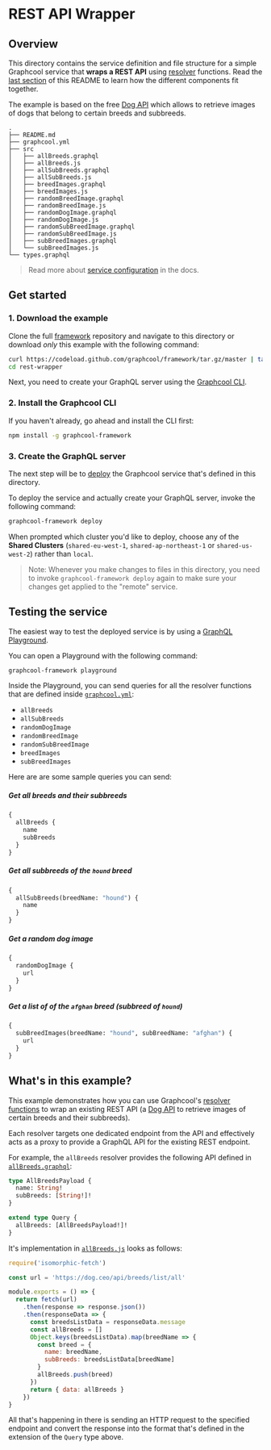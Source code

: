 # REST API Wrapper

## Overview

This directory contains the service definition and file structure for a simple Graphcool service that **wraps a REST API** using [resolver](https://blog.graph.cool/extend-your-graphcool-api-with-resolvers-ca0f0270bca7) functions. Read the [last section](#whats-in-this-example) of this README to learn how the different components fit together.

The example is based on the free [Dog API](https://dog.ceo/dog-api/) which allows to retrieve images of dogs that belong to certain breeds and subbreeds.

```
.
├── README.md
├── graphcool.yml
├── src
│   ├── allBreeds.graphql
│   ├── allBreeds.js
│   ├── allSubBreeds.graphql
│   ├── allSubBreeds.js
│   ├── breedImages.graphql
│   ├── breedImages.js
│   ├── randomBreedImage.graphql
│   ├── randomBreedImage.js
│   ├── randomDogImage.graphql
│   ├── randomDogImage.js
│   ├── randomSubBreedImage.graphql
│   ├── randomSubBreedImage.js
│   ├── subBreedImages.graphql
│   └── subBreedImages.js
└── types.graphql
```

> Read more about [service configuration](https://graph.cool/docs/reference/project-configuration/overview-opheidaix3) in the docs.

## Get started

### 1. Download the example

Clone the full [framework](https://github.com/graphcool/framework) repository and navigate to this directory or download _only_ this example with the following command:

```sh
curl https://codeload.github.com/graphcool/framework/tar.gz/master | tar -xz --strip=2 framework-master/examples/rest-wrapper
cd rest-wrapper
```

Next, you need to create your GraphQL server using the [Graphcool CLI](https://graph.cool/docs/reference/graphcool-cli/overview-zboghez5go).

### 2. Install the Graphcool CLI

If you haven't already, go ahead and install the CLI first:

```sh
npm install -g graphcool-framework
```

### 3. Create the GraphQL server

The next step will be to [deploy](https://graph.cool/docs/reference/graphcool-cli/commands-aiteerae6l#graphcool-deploy) the Graphcool service that's defined in this directory. 

To deploy the service and actually create your GraphQL server, invoke the following command:

```sh
graphcool-framework deploy
```


When prompted which cluster you'd like to deploy, choose any of the **Shared Clusters** (`shared-eu-west-1`, `shared-ap-northeast-1` or `shared-us-west-2`) rather than `local`. 

> Note: Whenever you make changes to files in this directory, you need to invoke `graphcool-framework deploy` again to make sure your changes get applied to the "remote" service.


## Testing the service


The easiest way to test the deployed service is by using a [GraphQL Playground](https://github.com/graphcool/graphql-playground).

You can open a Playground with the following command:

```sh
graphcool-framework playground
```

Inside the Playground, you can send queries for all the resolver functions that are defined inside [`graphcool.yml`](./graphcool.yml):

- `allBreeds`
- `allSubBreeds`
- `randomDogImage`
- `randomBreedImage`
- `randomSubBreedImage`
- `breedImages`
- `subBreedImages`

Here are are some sample queries you can send:

##### Get all breeds and their subbreeds

```graphql
{
  allBreeds {
    name
    subBreeds
  }
}
```

##### Get all subbreeds of the `hound` breed

```graphql
{
  allSubBreeds(breedName: "hound") {
    name
  }
}
```

##### Get a random dog image

```graphql
{
  randomDogImage {
    url
  }
}
```

##### Get a list of of the `afghan` breed (subbreed of `hound`)

```graphql
{
  subBreedImages(breedName: "hound", subBreedName: "afghan") {
    url
  }
}
```

## What's in this example?

This example demonstrates how you can use Graphcool's [resolver functions](https://graph.cool/docs/reference/functions/resolvers-su6wu3yoo2) to wrap an existing REST API (a [Dog API](https://dog.ceo/dog-api/) to retrieve images of certain breeds and their subbreeds).

Each resolver targets one dedicated endpoint from the API and effectively acts as a proxy to provide a GraphQL API for the existing REST endpoint.

For example, the `allBreeds` resolver provides the following API defined in [`allBreeds.graphql`](./src/allBreeds.graphql):

```graphql
type AllBreedsPayload {
  name: String!
  subBreeds: [String!]!
}

extend type Query {
  allBreeds: [AllBreedsPayload!]!
}
``` 

It's implementation in [`allBreeds.js`](./src/allBreeds.js) looks as follows:

```js
require('isomorphic-fetch')

const url = 'https://dog.ceo/api/breeds/list/all'

module.exports = () => {
  return fetch(url)
    .then(response => response.json())
    .then(responseData => {
      const breedsListData = responseData.message
      const allBreeds = []
      Object.keys(breedsListData).map(breedName => {
        const breed = {
          name: breedName,
          subBreeds: breedsListData[breedName]
        }
        allBreeds.push(breed)
      })
      return { data: allBreeds }
    })
}
```

All that's happening in there is sending an HTTP request to the specified endpoint and convert the response into the format that's defined in the extension of the `Query` type above.










